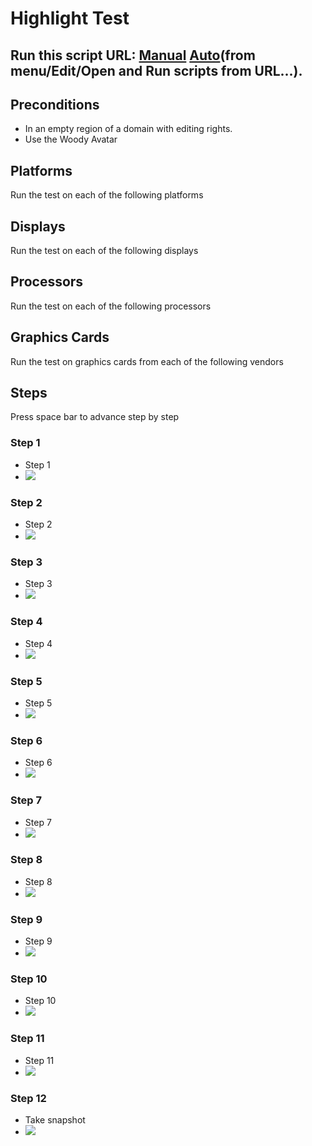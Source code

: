 # Highlight Test
## Run this script URL: [Manual](./test.js?raw=true)   [Auto](./testAuto.js?raw=true)(from menu/Edit/Open and Run scripts from URL...).

## Preconditions
- In an empty region of a domain with editing rights.  
- Use the Woody Avatar

## Platforms
Run the test on each of the following platforms
## Displays
Run the test on each of the following displays
## Processors
Run the test on each of the following processors
## Graphics Cards
Run the test on graphics cards from each of the following vendors
## Steps
Press space bar to advance step by step

### Step 1
- Step 1
- ![](./ExpectedImage_00000.png)
### Step 2
- Step 2
- ![](./ExpectedImage_00001.png)
### Step 3
- Step 3
- ![](./ExpectedImage_00002.png)
### Step 4
- Step 4
- ![](./ExpectedImage_00003.png)
### Step 5
- Step 5
- ![](./ExpectedImage_00004.png)
### Step 6
- Step 6
- ![](./ExpectedImage_00005.png)
### Step 7
- Step 7
- ![](./ExpectedImage_00006.png)
### Step 8
- Step 8
- ![](./ExpectedImage_00007.png)
### Step 9
- Step 9
- ![](./ExpectedImage_00008.png)
### Step 10
- Step 10
- ![](./ExpectedImage_00009.png)
### Step 11
- Step 11
- ![](./ExpectedImage_00010.png)
### Step 12
- Take snapshot
- ![](./ExpectedImage_00011.png)
